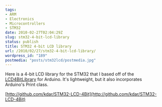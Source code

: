 ```yaml
---
tags:
- ARM
- Electronics
- Microcontrollers
- STM32
date: 2010-02-27T02:04:29Z
slug: stm32-4-bit-lcd-library
status: publish
title: STM32 4-bit LCD library
url: /2010/02/27/stm32-4-bit-lcd-library/
wordpress_id: "189"
postmedia: "posts/stm32lcd/postmedia.jpg"
---
```


Here is a 4-bit LCD library for the STM32 that I based off of the [LCD4BitLibrary](http://www.arduino.cc/playground/Code/LCD4BitLibrary) for Arduino. It's lightweight, but it also incorporates Arduino's Print class.

[http://github.com/kdar/STM32-LCD-4Bit](http://github.com/kdar/STM32-LCD-4Bit)

